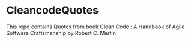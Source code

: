 # CleancodeQuotes
This repo contains Quotes from book Clean Code : A Handbook of Agile Software Craftsmanship by Robert C. Martin 
